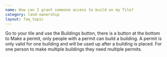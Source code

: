 ```yaml
---
name: How can I grant someone access to build on my Tile?
category: land-ownership
layout: faq_topic
---
```

Go to your tile and use the Buildings button, there is a button at the bottom to Make a permit, only people with a permit can build a building. A permit is only valid for one building and will be used up after a building is placed. For one person to make multiple buildings they need multiple permits.